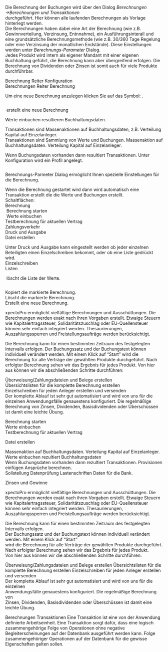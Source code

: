 <!DOCTYPE html>
<html>
<head>
<meta charset="utf-8">
<meta name="viewport" content="width=device-width, initial-scale=1.0">
<title>400_Berechnungen_und_Transaktionen.md</title>
<link rel="stylesheet" href="https://stackedit.io/res-min/themes/base.css" />
<script type="text/javascript" src="https://cdn.mathjax.org/mathjax/latest/MathJax.js?config=TeX-AMS_HTML"></script>
</head>
<body><div class="container"><p>Die Berechnung der Buchungen wird über den Dialog <em>Berechnungen →Berechnungen und Transaktionen</em> <br>
durchgeführt. Hier können alle laufenden Berechnungen als Vorlage hinterlegt werden.  <br>
Die Berechnungen haben dabei eine Art der Berechnung (wie z.B. Gewinnverteilung, Verzinsung, Entnnahme), ein Ausführungsinterall und eine grundsätzliche Berechnungsmethode (wie z.B. 30/360 Tage Regelung oder eine Verzinsung der monatlichen Endstände). Diese Einstellungen werden unter <em>Berechnungs-Parameter</em> Dialog. <br>
 Jedes Produkt wird intern als eigener Mandant mit einer eigenen Buchhaltung geführt, die Berechnung kann aber übergreifend erfolgen. Die Berechnung von Dividenden oder Zinsen ist somit auch für viele Produkte  durchführbar.</p>

<p>Berechnung Reiter Konfiguration <br>
Berechnungen Reiter Berechnung <br>
<img src="http://xpecto.github.io/docs/img/img_1423558893524.png" alt="" title=""></p>

<p>Um eine neue Berechnung anzulegen klicken Sie auf das Symbol: <img src="http://xpecto.github.io/docs/img/img_1441117511245.png" alt="" title="">. </p>

<p><img src="http://xpecto.github.io/docs/img/img_1440776131894.png" alt="" title=""></p>

<p><img src="http://xpecto.github.io/docs/img/img_1441108798517.png" alt="" title=""> erstellt eine neue Berechnung</p>

<p>Werte einbuchen resultieren Buchhaltungsdaten.</p>

<p>Transaktionen sind Massenaktionen auf Buchhaltungsdaten, z.B. Verteilung Kapital auf Einzelanleger. <br>
Transaktionen sind Sammlung von Werte und Buchungen. Massenaktion auf Buchhaltungsdaten. Verteilung Kapital auf Einzelanleger. </p>

<p>Wenn Buchungsdaten vorhanden dann resultiert Transaktionen. Unter Konfiguration wird ein Profil angelegt. </p>

<p><img src="http://xpecto.github.io/docs/img/img_1423564583240.png" alt="" title=""></p>

<p>Berechnungs-Parmeter Dialog ermöglicht Ihnen spezielle Einstellungen für die Berechnung. </p>

<p>Wenn die Berechnung gestartet wird dann wird automatisch eine Transaktion erstellt die die Werte und Buchungen erstellt. <br>
Schaltflächen: <br>
Berechnung <br>
<img src="http://xpecto.github.io/docs/img/img_1441121273470.png" alt="" title=""> Berechnung starten  <br>
<img src="http://xpecto.github.io/docs/img/img_1441121301685.png" alt="" title=""> Werte einbuchen <br>
<img src="http://xpecto.github.io/docs/img/img_1441121332594.png" alt="" title="">Testberechnung für aktuellen  Vertrag <br>
Zahlungsverkehr <br>
Druck und Ausgabe <br>
Datei erstellen</p>

<p>Unter Druck und Ausgabe kann eingestellt werden ob jeder einzelnen Beteiligten einen Einzelschreiben bekommt, oder ob eine Liste gedrückt wird. <br>
Einzelschreiben <br>
Listen</p>

<p><img src="http://xpecto.github.io/docs/img/img_1423565283935.png" alt="" title=""> löscht die Liste der Werte.</p>

<p><img src="http://xpecto.github.io/docs/img/img_1423565546161.png" alt="" title=""></p>

<p>Kopiert die markierte Berechnung. <br>
Löscht die markierte Berechnung. <br>
Erstellt eine neue Berechnung.</p>

<p>xpectoPro ermöglicht vielfältige Berechnungen und Ausschüttungen. Die Berechnungen werden exakt nach ihren Vorgaben erstellt. Etwaige Steuern wie Kapitalertragssteuer, Solidaritätszuschlag oder EU-Quellensteuer können sehr einfach integriert werden. Thesaurierungen, Auszahlungssperren und Freistellungsaufträge werden berücksichtigt.</p>

<p>Die Berechnung kann für einen bestimmten Zeitraum des festgelegten Intervalls erfolgen. Der Buchungssatz und der Buchungstext können individuell verändert werden. Mit einem Klick auf “Start” wird die Berechnung für alle Verträge der gewählten Produkte durchgeführt. Nach erfolgter Berechnung sehen wir das Ergebnis für jedes Produkt. Von hier aus können wir die abschließenden Schritte durchführen:</p>

<p>Überweisung/Zahlungsdateien und Belege erstellen <br>
Übersichtslisten für die komplette Berechnung erstellen  <br>
Einzelschreiben für jeden Anleger erstellen und versenden <br>
Der komplette Ablauf ist sehr gut automatisiert und wird von uns für die einzelnen Anwendungsfälle genauestens konfiguriert. Die regelmäßige Berechnung von Zinsen, Dividenden, Basisdividenden oder Überschüssen ist damit eine leichte Übung.</p>

<p>Berechnung starten <br>
Werte einbuchen  <br>
Testberechnung für aktuellen Vertrag</p>

<p>Datei erstellen</p>

<p>Massenaktion auf Buchhaltungsdaten. Verteilung Kapital auf Einzelanleger. <br>
Werte einbuchen rezultiert Buchhaltungsdaten <br>
Wenn Buchungsdaten vorhanden dann rezultiert Transaktionen. Provisionen einfügen Ansprüche berechnen. <br>
Sollstellung Datenprüfung Lastenschriften Daten für die Bank.</p>

<p>Zinsen und Gewinne</p>

<p>xpectoPro ermöglicht vielfältige Berechnungen und Ausschüttungen. Die Berechnungen werden exakt nach ihren Vorgaben erstellt. Etwaige Steuern wie Kapitalertragssteuer, Solidaritätszuschlag oder EU-Quellensteuer können sehr einfach integriert werden. Thesaurierungen, Auszahlungssperren und Freistellungsaufträge werden berücksichtigt.</p>

<p>Die Berechnung kann für einen bestimmten Zeitraum des festgelegten Intervalls erfolgen. <br>
Der Buchungssatz und der Buchungstext können individuell verändert werden. Mit einem Klick auf “Start” <br>
wird die Berechnung für alle Verträge der gewählten Produkte durchgeführt. <br>
Nach erfolgter Berechnung sehen wir das Ergebnis für jedes Produkt. <br>
Von hier aus können wir die abschließenden Schritte durchführen:</p>

<p>Überweisung/Zahlungsdateien und Belege erstellen Übersichtslisten für die komplette Berechnung erstellen Einzelschreiben für jeden Anleger erstellen und versenden <br>
Der komplette Ablauf ist sehr gut automatisiert und wird von uns für die einzelnen <br>
Anwendungsfälle genauestens konfiguriert. Die regelmäßige Berechnung von <br>
Zinsen, Dividenden, Basisdividenden oder Überschüssen ist damit eine leichte Übung.</p>

<p>Berechnungen Transaktionen Eine Transaktion ist eine von der Anwendung definierte Arbeitseinheit. Eine Transaktion sorgt dafür, dass eine logisch zusammengehörige Folge von Operationen ohne negative Begleiterscheinungen auf der Datenbank ausgeführt werden kann. Folge zusammengehöriger Operationen  auf der Datenbank für die gewisse Eigenschaften gelten sollen.</p></div></body>
</html>